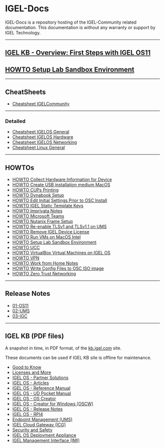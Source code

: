 # IGEL-Docs

IGEL-Docs is a repository hosting of the IGEL-Community related documentation.
This documentation is without any warranty or support by IGEL Technology.

-----

<!---
Remove for now
## [IGEL Basic Setup Guide](Docs/HOWTO-Basic-Setup-Guide.md)
-->

## [IGEL KB - Overview: First Steps with IGEL OS11](https://kb.igel.com/igelos-11.08.200/en/overview-first-steps-with-igel-os-11-69175175.html)

## [HOWTO Setup Lab Sandbox Environment](Docs/HOWTO-Setup-Lab-Sandbox-Environment.md)

-----

## CheatSheets

- [Cheatsheet IGELCommunity](Docs/Cheatsheet-IGELCommunity.md)

-----

### Detailed

- [Cheatsheet IGELOS General](Docs/Cheatsheet-IGELOS-General.md)
- [Cheatsheet IGELOS Hardware](Docs/Cheatsheet-IGELOS-Hardware.md)
- [Cheatsheet IGELOS Networking](Docs/Cheatsheet-IGELOS-Networking.md)
- [Cheatsheet Linux General](Docs/Cheatsheet-Linux-General.md)

-----

## HOWTOs

- [HOWTO Collect Hardware Information for Device](Docs/HOWTO-Collect-Hardware-Information-for-Device.md)
- [HOWTO Create USB installation medium MacOS](Docs/HOWTO-Create-USB-Installation-medium-MacOS.md)
- [HOWTO CUPs Printing](Docs/HOWTO-CUPs-Printing.md)
- [HOWTO Dynabook Setup](Docs/HOWTO-Dynabook-Setup.md)
- [HOWTO Edit Initial Settings Prior to OSC Install](Docs/HOWTO-Edit-Initial-Settings-OSC.md)
- [HOWTO IGEL Static Template Keys](Docs/HOWTO-IGEL-Static-Template-Keys.md)
- [HOWTO Imprivata Notes](Docs/HOWTO-Imprivata-Notes.md)
- [HOWTO Microsoft Teams](Docs/HOWTO-Microsoft-Teams-Optimization.md)
- [HOWTO Nutanix Frame Setup](Docs/HOWTO-Nutanix-Frame-Setup.md)
- [HOWTO Re-enable TLSv1 and TLSv1.1 on UMS](Docs/HOWTO-Re-enable_TLSv1_and_TLSv11_on_UMS.md)
- [HOWTO Remove IGEL Device License](Docs/HOWTO-Remove-IGEL-Device-License.md)
- [HOWTO Run VMs on MacOS Intel](Docs/HOWTO-Run-VMs-on-MacOS-Intel.md)
- [HOWTO Setup Lab Sandbox Environment](Docs/HOWTO-Setup-Lab-Sandbox-Environment.md)
- [HOWTO UCC](Docs/HOWTO-UCC.md)
- [HOWTO VirtualBox Virtual Machines on IGEL OS](Docs/HOWTO-VirtualBox-VMs-on-IGELOS.md)
- [HOWTO VPN](Docs/HOWTO-VPN.md)
- [HOWTO Work from Home Notes](Docs/HOWTO-Work-from-Home-Notes.md)
- [HOWTO Write Config Files to OSC ISO image](Docs/HOWTO-Write-Config-Files-OSC-ISO.md)
- [HOWTO Zero Trust Networking](Docs/HOWTO-Zero-Trust-Networking.md)

-----

## Release Notes

- [01-OS11](Docs/ReleaseNotes/01-OS11)
- [02-UMS](Docs/ReleaseNotes/02-UMS)
- [03-IGC](Docs/ReleaseNotes/03-ICG)

-----

## IGEL KB (PDF files)

A snapshot in time, in PDF format, of the [kb.igel.com](https://kb.igel.com) site.

These documents can be used if IGEL KB site is offline for maintenance.

- [Good to Know](https://github.com/IGEL-Community/IGEL-Docs-KB/raw/main/IGEL-KB/01-Good_to_Know.pdf)
- [Licenses and More](https://github.com/IGEL-Community/IGEL-Docs-KB/raw/main/IGEL-KB/02-Licenses_and_More.pdf)
- [IGEL OS - Partner Solutions](https://github.com/IGEL-Community/IGEL-Docs-KB/raw/main/IGEL-KB/03a-IGEL_OS_Partner_Solutions.pdf)
- [IGEL OS - Articles](https://github.com/IGEL-Community/IGEL-Docs-KB/raw/main/IGEL-KB/03b-IGEL_OS_Articles.pdf)
- [IGEL OS - Reference Manual](https://github.com/IGEL-Community/IGEL-Docs-KB/raw/main/IGEL-KB/03c-IGEL_OS_Reference_Manual.pdf)
- [IGEL OS - UD Pocket Manual](https://github.com/IGEL-Community/IGEL-Docs-KB/raw/main/IGEL-KB/03d-IGEL_OS_UD_Pocket_Manual.pdf)
- [IGEL OS - OS Creator](https://github.com/IGEL-Community/IGEL-Docs-KB/raw/main/IGEL-KB/03e-IGEL_OS_Creator.pdf)
- [IGEL OS - Creator for Windows (OSCW)](https://github.com/IGEL-Community/IGEL-Docs-KB/raw/main/IGEL-KB/03f-IGEL_OS_Creator_for_Windows_OSCW.pdf)
- [IGEL OS - Release Notes](https://github.com/IGEL-Community/IGEL-Docs-KB/raw/main/IGEL-KB/03g-IGEL_OS_Release_Notes.pdf)
- [IGEL OS - RPI4](https://github.com/IGEL-Community/IGEL-Docs-KB/raw/main/IGEL-KB/04-IGEL_OS_RPI4.pdf)
- [Endpoint Management (UMS)](https://github.com/IGEL-Community/IGEL-Docs-KB/raw/main/IGEL-KB/05-Endpoint_Management_UMS.pdf)
- [IGEL Cloud Gateway (ICG)](https://github.com/IGEL-Community/IGEL-Docs-KB/raw/main/IGEL-KB/07-IGEL_Cloud_Gateway_ICG.pdf)
- [Security and Safety](https://github.com/IGEL-Community/IGEL-Docs-KB/raw/main/IGEL-KB/08-Security_and_Safety.pdf)
- [IGEL OS Deployment Appliance](https://github.com/IGEL-Community/IGEL-Docs-KB/raw/main/IGEL-KB/09-IGEL_OS_Deployment_Appliance.pdf)
- [IGEL Management Interface (IMI)](https://github.com/IGEL-Community/IGEL-Docs-KB/raw/main/IGEL-KB/10-IGEL_Management_Interface_IMI.pdf)
